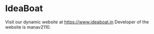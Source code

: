 # IdeaBoat
Visit our dynamic website at https://www.ideaboat.in
Developer of the website is manav2110.

